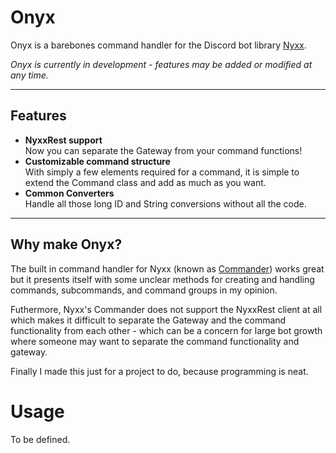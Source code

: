 # Onyx
Onyx is a barebones command handler for the Discord bot library [Nyxx](https://github.com/l7ssha/nyxx). 

*Onyx is currently in development - features may be added or modified at any time.*

---
## Features
- **NyxxRest support** <br>
    Now you can separate the Gateway from your command functions!
- **Customizable command structure** <br> 
    With simply a few elements required for a command, it is simple to extend the Command class and add as much as you want.
- **Common Converters** <br>
    Handle all those long ID and String conversions without all the code.
    
---
## Why make Onyx?
The built in command handler for Nyxx (known as [Commander](https://github.com/l7ssha/nyxx/tree/dev/nyxx_commander)) works great but it presents itself with some unclear methods for creating and handling commands, subcommands, and command groups in my opinion.

Futhermore, Nyxx's Commander does not support the NyxxRest client at all which makes it difficult to separate the Gateway and the command functionality from each other - which can be a concern for large bot growth where someone may want to separate the command functionality and gateway.

Finally I made this just for a project to do, because programming is neat.


# Usage
To be defined.